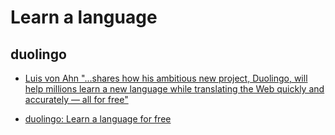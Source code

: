 # Learn a language

## duolingo

- [Luis von Ahn "...shares how his ambitious new project, Duolingo, will help millions learn a new language while translating the Web quickly and accurately — all for free"](https://www.ted.com/talks/luis_von_ahn_massive_scale_online_collaboration?language=en#t-478214)

- [duolingo: Learn a language for free](https://www.duolingo.com/)

